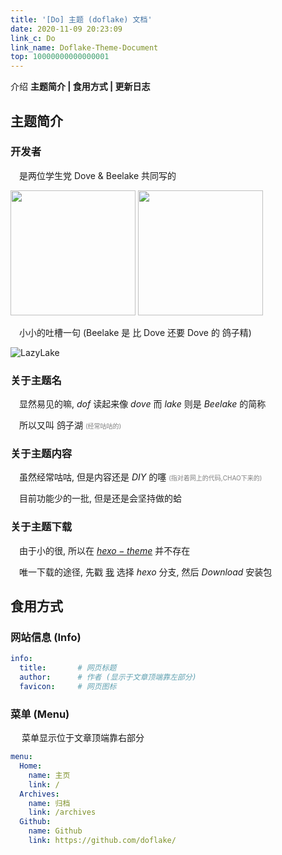 ```yaml
---
title: '[Do] 主题 (doflake) 文档'
date: 2020-11-09 20:23:09
link_c: Do
link_name: Doflake-Theme-Document
top: 10000000000000001
---
```


介绍 **主题简介 | 食用方式 | 更新日志**

<!--more-->

## 主题简介

### 开发者

&#8195;是两位学生党 Dove & Beelake 共同写的

<img src="https://cdn.jsdelivr.net/gh/doflake/Picture/Doflake-Theme-Document/Avatar-Dove.jpg" height=200px>

<img src="https://cdn.jsdelivr.net/gh/doflake/Picture/Doflake-Theme-Document/Avatar-Beelake.jpg" height=200px>

&#8195;小小的吐槽一句 (Beelake 是 比 Dove 还要 Dove 的 鸽子精)

![LazyLake](https://cdn.jsdelivr.net/gh/doflake/Picture/Doflake-Theme-Document/LazyLake.png)

### 关于主题名

&#8195;显然易见的嘛, $dof$ 读起来像 $dove$ 而 $lake$ 则是 $Beelake$ 的简称

&#8195;所以又叫 鸽子湖 <font size=1 color=grey>(经常咕咕的)</font>

### 关于主题内容

&#8195;虽然经常咕咕, 但是内容还是 $DIY$ 的噻 <font size=1 color=grey>(指对着网上的代码,CHAO下来的)</font>

&#8195;目前功能少的一批, 但是还是会坚持做的蛤

### 关于主题下载

&#8195;由于小的很, 所以在 [$hexo-theme$](http://hexo.io/themes) 并不存在

&#8195;唯一下载的途径, 先戳 [我](https://github.com/doflake/doflake.github.io) 选择 $hexo$ 分支, 然后 $Download$ 安装包

## 食用方式

### 网站信息 (Info)

```yml
info:
  title:       # 网页标题 
  author:      # 作者 (显示于文章顶端靠左部分) 
  favicon:     # 网页图标 
```

### 菜单 (Menu)

&#8195; 菜单显示位于文章顶端靠右部分

```yml
menu:
  Home: 
    name: 主页
    link: /
  Archives:
    name: 归档
    link: /archives
  Github: 
    name: Github
    link: https://github.com/doflake/

```

